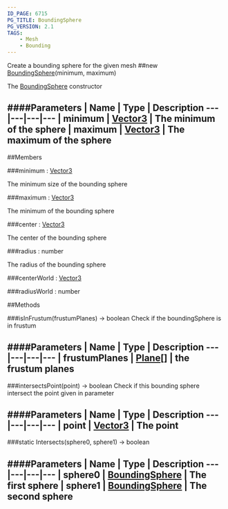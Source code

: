 ```yaml
---
ID_PAGE: 6715
PG_TITLE: BoundingSphere
PG_VERSION: 2.1
TAGS:
    - Mesh
    - Bounding
---
```


Create a bounding sphere for the given mesh
##new [BoundingSphere](page.php?p=6715)(minimum, maximum)



The [BoundingSphere](page.php?p=6715) constructor




####Parameters
 | Name | Type | Description
---|---|---|---
 | minimum | [Vector3](page.php?p=6751) | The minimum of the sphere
 | maximum | [Vector3](page.php?p=6751) | The maximum of the sphere
---

##Members

###minimum : [Vector3](page.php?p=6751)




The minimum size of the bounding sphere



###maximum : [Vector3](page.php?p=6751)




The minimum of the bounding sphere



###center : [Vector3](page.php?p=6751)




The center of the bounding sphere



###radius : number




The radius of the bounding sphere



###centerWorld : [Vector3](page.php?p=6751)






###radiusWorld : number














##Methods

###isInFrustum(frustumPlanes) &rarr; boolean
Check if the boundingSphere is in frustum





####Parameters
 | Name | Type | Description
---|---|---|---
 | frustumPlanes | [Plane](page.php?p=6755)[] | the frustum planes
---

###intersectsPoint(point) &rarr; boolean
Check if this bounding sphere intersect the point given in parameter





####Parameters
 | Name | Type | Description
---|---|---|---
 | point | [Vector3](page.php?p=6751) | The point
---

###static Intersects(sphere0, sphere1) &rarr; boolean

####Parameters
 | Name | Type | Description
---|---|---|---
 | sphere0 | [BoundingSphere](page.php?p=6715) | The first sphere
 | sphere1 | [BoundingSphere](page.php?p=6715) | The second sphere
---
